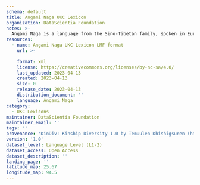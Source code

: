 ```yaml
---
schema: default
title: Angami Naga UKC Lexicon
organization: DataScientia Foundation
notes: >-
  Angami Naga is a language from the Sino-Tibetan family, spoken in Eurasia. The UKC Lexicon of Angami Naga is represented as a lexico-semantic network. It consists of words, word senses, synsets, as well as sense-level and synset-level relationships.
resources:
  - name: Angami Naga UKC Lexicon LMF format
    url: >-
      
    format: xml
    license: https://creativecommons.org/licenses/by-nc-sa/4.0/
    last_updated: 2023-04-13
    created: 2023-04-13
    size: 0
    release_date: 2023-04-13
    distribution_document: ''
    language: Angami Naga
category:
  - UKC Lexicons
maintainer: DataScientia Foundation
maintainer_email: ''
tags: ''
provenance: 'KinDiv: Kinship Diversity 1.0 by Temuulen Khishigsuren (http://ukc.disi.unitn.it/index.php/kinship/); Princeton WordNet 2.1 by Princeton University (https://wordnet.princeton.edu)'
version: '1.0'
dataset_level: Language Level (L1-2)
dataset_access: Open Access
dataset_description: ''
landing_page: ''
latitude_map: 25.67
longitude_map: 94.5
---
```

